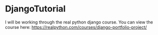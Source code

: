 # DjangoTutorial
I will be working through the real python django course. You can view the course here: https://realpython.com/courses/django-portfolio-project/
